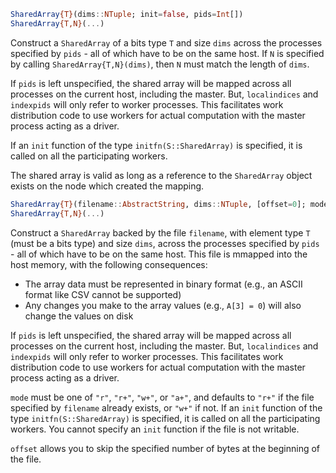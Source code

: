 
```julia
SharedArray{T}(dims::NTuple; init=false, pids=Int[])
SharedArray{T,N}(...)
```
Construct a `SharedArray` of a bits type `T` and size `dims` across the processes specified by `pids` - all of which have to be on the same host. If `N` is specified by calling `SharedArray{T,N}(dims)`, then `N` must match the length of `dims`.

If `pids` is left unspecified, the shared array will be mapped across all processes on the current host, including the master. But, `localindices` and `indexpids` will only refer to worker processes. This facilitates work distribution code to use workers for actual computation with the master process acting as a driver.

If an `init` function of the type `initfn(S::SharedArray)` is specified, it is called on all the participating workers.

The shared array is valid as long as a reference to the `SharedArray` object exists on the node which created the mapping.


```julia
SharedArray{T}(filename::AbstractString, dims::NTuple, [offset=0]; mode=nothing, init=false, pids=Int[])
SharedArray{T,N}(...)
```
Construct a `SharedArray` backed by the file `filename`, with element type `T` (must be a bits type) and size `dims`, across the processes specified by `pids` - all of which have to be on the same host. This file is mmapped into the host memory, with the following consequences:

* The array data must be represented in binary format (e.g., an ASCII format like CSV cannot be supported)
* Any changes you make to the array values (e.g., `A[3] = 0`) will also change the values on disk

If `pids` is left unspecified, the shared array will be mapped across all processes on the current host, including the master. But, `localindices` and `indexpids` will only refer to worker processes. This facilitates work distribution code to use workers for actual computation with the master process acting as a driver.

`mode` must be one of `"r"`, `"r+"`, `"w+"`, or `"a+"`, and defaults to `"r+"` if the file specified by `filename` already exists, or `"w+"` if not. If an `init` function of the type `initfn(S::SharedArray)` is specified, it is called on all the participating workers. You cannot specify an `init` function if the file is not writable.

`offset` allows you to skip the specified number of bytes at the beginning of the file.




